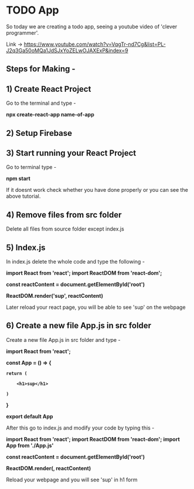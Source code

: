 # TODO App

So today we are creating a todo app, seeing a youtube video of 'clever programmer'. 

Link -> https://www.youtube.com/watch?v=VqgTr-nd7Cg&list=PL-J2q3Ga50oMQa1JdSJxYoZELwOJAXExP&index=9

## Steps for Making -

## 1) Create React Project

Go to the terminal and type -

   <b>npx create-react-app name-of-app</b>

## 2) Setup Firebase
## 3) Start running your React Project

Go to terminal type - 

<b>npm start</b>

If it doesnt work check whether you have done properly or you can see the above tutorial.

## 4) Remove files from src folder

Delete all files from source folder except index.js

## 5) Index.js

In index.js delete the whole code and type the following - 

<b>import React from 'react';
import ReactDOM from 'react-dom';

const reactContent = document.getElementById('root')

ReactDOM.render('sup', reactContent)</b>

Later reload your react page, you will be able to see 'sup' on the webpage 

## 6) Create a new file App.js in src folder

Create a new file App.js in src folder and type - 

<b>import React from 'react';

const App = () => {

    return (
    
        <h1>sup</h1>
        
    )
    
}

export default App</b>

After this go to index.js and modify your code by typing this - 

<b>import React from 'react';
import ReactDOM from 'react-dom';
import App from './App.js'

const reactContent = document.getElementById('root')

ReactDOM.render(<App/>, reactContent)</b>

Reload your webpage and you will see 'sup' in h1 form 

